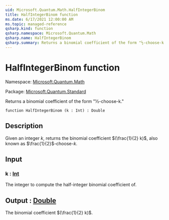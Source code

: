 ```yaml
---
uid: Microsoft.Quantum.Math.HalfIntegerBinom
title: HalfIntegerBinom function
ms.date: 6/17/2021 12:00:00 AM
ms.topic: managed-reference
qsharp.kind: function
qsharp.namespace: Microsoft.Quantum.Math
qsharp.name: HalfIntegerBinom
qsharp.summary: Returns a binomial coefficient of the form "½-choose-k."
---
```


# HalfIntegerBinom function

Namespace: [Microsoft.Quantum.Math](xref:Microsoft.Quantum.Math)

Package: [Microsoft.Quantum.Standard](https://nuget.org/packages/Microsoft.Quantum.Standard)


Returns a binomial coefficient of the form "½-choose-k."

```qsharp
function HalfIntegerBinom (k : Int) : Double
```


## Description

Given an integer $k$, returns the binomial coefficient$(\frac{1}{2} k)$, also known as $\frac{1}{2}$-choose-$k$.

## Input

### k : [Int](xref:microsoft.quantum.qsharp.valueliterals#int-literals)

The integer to compute the half-integer binomial coefficient of.



## Output : [Double](xref:microsoft.quantum.qsharp.valueliterals#double-literals)

The binomial coefficient $(\frac{1}{2} k)$.